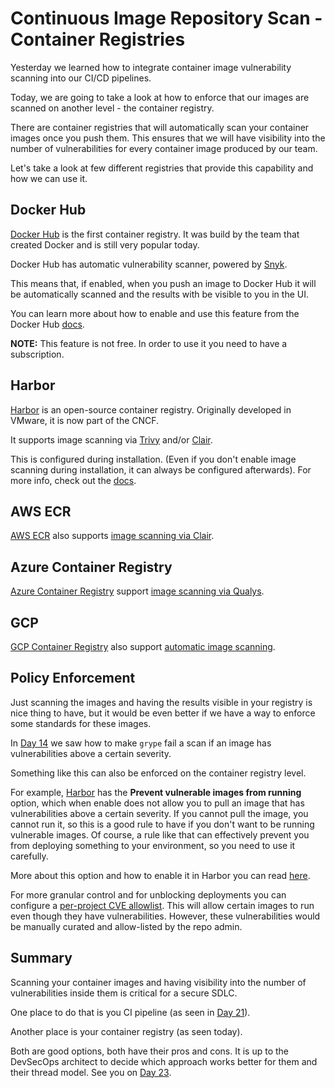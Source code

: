 # Continuous Image Repository Scan - Container Registries

Yesterday we learned how to integrate container image vulnerability scanning into our CI/CD pipelines.

Today, we are going to take a look at how to enforce that our images are scanned on another level - the container registry.

There are container registries that will automatically scan your container images once you push them.
This ensures that we will have visibility into the number of vulnerabilities for every container image produced by our team.

Let's take a look at few different registries that provide this capability and how we can use it.

## Docker Hub

[Docker Hub](https://hub.docker.com/) is the first container registry.
It was build by the team that created Docker and is still very popular today.

Docker Hub has automatic vulnerability scanner, powered by [Snyk](https://snyk.io/).

This means that, if enabled, when you push an image to Docker Hub it will be automatically scanned and the results with be visible to you in the UI.

You can learn more about how to enable and use this feature from the Docker Hub [docs](https://docs.docker.com/docker-hub/vulnerability-scanning/).

**NOTE:** This feature is not free.
In order to use it you need to have a subscription.

## Harbor

[Harbor](https://goharbor.io/) is an open-source container registry.
Originally developed in VMware, it is now part of the CNCF.

It supports image scanning via [Trivy](https://github.com/aquasecurity/trivy) and/or [Clair](https://github.com/quay/clair).

This is configured during installation.
(Even if you don't enable image scanning during installation, it can always be configured afterwards).
For more info, check out the [docs](https://goharbor.io/docs/2.0.0/administration/vulnerability-scanning/).

## AWS ECR

[AWS ECR](https://aws.amazon.com/ecr/) also supports [image scanning via Clair](https://docs.aws.amazon.com/AmazonECR/latest/userguide/image-scanning-basic.html).

## Azure Container Registry

[Azure Container Registry](https://azure.microsoft.com/en-us/products/container-registry) support [image scanning via Qualys](https://azure.microsoft.com/en-us/updates/vulnerability-scanning-for-images-in-azure-container-registry-is-now-generally-available/).

## GCP

[GCP Container Registry](https://cloud.google.com/container-registry) also support [automatic image scanning](https://cloud.google.com/container-analysis/docs/automated-scanning-howto).

## Policy Enforcement

Just scanning the images and having the results visible in your registry is nice thing to have,
but it would be even better if we have a way to enforce some standards for these images.

In [Day 14](day14.md) we saw how to make `grype` fail a scan if an image has vulnerabilities above a certain severity.

Something like this can also be enforced on the container registry level.

For example, [Harbor](https://goharbor.io/) has the **Prevent vulnerable images from running** option, which when enable does not allow you to pull an image that has vulnerabilities above a certain severity.
If you cannot pull the image, you cannot run it, so this is a good rule to have if you don't want to be running vulnerable images.
Of course, a rule like that can effectively prevent you from deploying something to your environment, so you need to use it carefully.

More about this option and how to enable it in Harbor you can read [here](https://goharbor.io/docs/2.3.0/working-with-projects/project-configuration/).

For more granular control and for unblocking deployments you can configure a [per-project CVE allowlist](https://goharbor.io/docs/2.3.0/working-with-projects/project-configuration/configure-project-allowlist/).
This will allow certain images to run even though they have vulnerabilities.
However, these vulnerabilities would be manually curated and allow-listed by the repo admin.

## Summary

Scanning your container images and having visibility into the number of vulnerabilities inside them is critical for a secure SDLC.

One place to do that is you CI pipeline (as seen in [Day 21](day21.md)).

Another place is your container registry (as seen today).

Both are good options, both have their pros and cons.
It is up to the DevSecOps architect to decide which approach works better for them and their thread model.
See you on [Day 23](day23.md).
